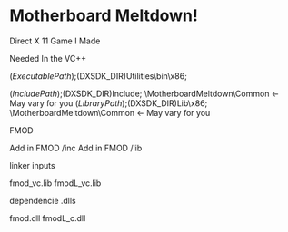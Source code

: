 # Motherboard Meltdown!
Direct X 11 Game I Made



Needed In the VC++ 

$(ExecutablePath);$(DXSDK_DIR)Utilities\bin\x86;

$(IncludePath);$(DXSDK_DIR)Include;             \MotherboardMeltdown\Common <- May vary for you 
$(LibraryPath);$(DXSDK_DIR)Lib\x86;             \MotherboardMeltdown\Common <- May vary for you 


FMOD 

Add in FMOD /inc
Add in FMOD /lib

linker inputs 

fmod_vc.lib
fmodL_vc.lib


dependencie .dlls 

fmod.dll 
fmodL_c.dll